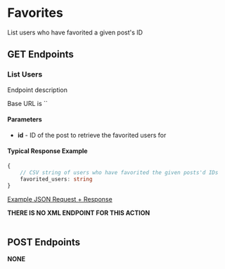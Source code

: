 # Favorites

List users who have favorited a given post's ID

## GET Endpoints

### List Users

Endpoint description

Base URL is ``

#### Parameters

- **id** - ID of the post to retrieve the favorited users for


#### Typical Response Example

```typescript
{   
    // CSV string of users who have favorited the given posts'd IDs
    favorited_users: string
}
```

[Example JSON Request + Response](https://e621.net/favorite/list_users.json?id=115)

**THERE IS NO XML ENDPOINT FOR THIS ACTION**
</br>
</br>

## POST Endpoints

**NONE**
